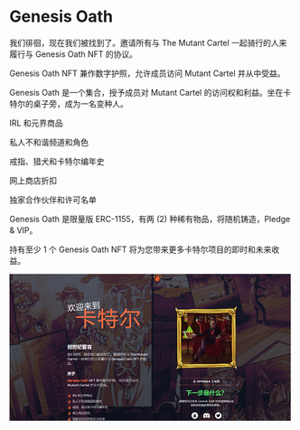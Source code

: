 # Genesis Oath

我们徘徊，现在我们被找到了。邀请所有与 The Mutant Cartel 一起骑行的人来履行与 Genesis Oath NFT 的协议。

Genesis Oath NFT 兼作数字护照，允许成员访问 Mutant Cartel 并从中受益。

Genesis Oath 是一个集合，授予成员对 Mutant Cartel 的访问权和利益。坐在卡特尔的桌子旁，成为一名变种人。

IRL 和元界商品

私人不和谐频道和角色

戒指、猎犬和卡特尔编年史

网上商店折扣

独家合作伙伴和许可名单

Genesis Oath 是限量版 ERC-1155，有两 (2) 种稀有物品，将随机铸造，Pledge & VIP。

持有至少 1 个 Genesis Oath NFT 将为您带来更多卡特尔项目的即时和未来收益。	

![nft](1661578085018.png)
